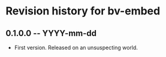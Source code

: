 # Revision history for bv-embed

## 0.1.0.0 -- YYYY-mm-dd

* First version. Released on an unsuspecting world.

